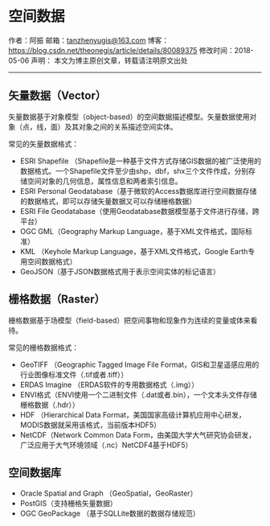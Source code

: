# 空间数据

作者：阿振 
邮箱：tanzhenyugis@163.com 
博客：<https://blog.csdn.net/theonegis/article/details/80089375> 
修改时间：2018-05-06 
声明： 本文为博主原创文章，转载请注明原文出处

---

## 矢量数据（Vector）

矢量数据基于对象模型（object-based）的空间数据描述模型。矢量数据使用对象（点，线，面）及其对象之间的关系描述空间实体。

常见的矢量数据格式：

- ESRI Shapefile （Shapefile是一种基于文件方式存储GIS数据的被广泛使用的数据格式。一个Shapefile文件至少由shp，dbf，shx三个文件作成，分别存储空间对象的几何信息，属性信息和两者索引信息。
- ESRI Personal Geodatabase（基于微软的Access数据库进行空间数据存储的数据格式，即可以存储矢量数据又可以存储栅格数据）
- ESRI File Geodatabase（使用Geodatabase数据模型基于文件进行存储，跨平台）
- OGC GML（Geography Markup Language，基于XML文件格式，国际标准）
- KML （Keyhole Markup Language，基于XML文件格式，Google Earth专用空间数据格式）
- GeoJSON（基于JSON数据格式用于表示空间实体的标记语言）

## 栅格数据（Raster）

栅格数据基于场模型（field-based）把空间事物和现象作为连续的变量或体来看待。

常见的栅格数据格式：

- GeoTIFF （Geographic Tagged Image File Format，GIS和卫星遥感应用的行业图像标准文件（.tif或者.tiff））
- ERDAS Imagine （ERDAS软件的专用数据格式（.img））
- ENVI格式（ENVI使用一个二进制文件（.dat或者.bin），一个文本头文件存储栅格数据（.hdr））
- HDF （Hierarchical Data Format，美国国家高级计算机应用中心研发，MODIS数据就采用该格式，当前版本HDF5）
- NetCDF（Network Common Data Form，由美国大学大气研究协会研发，广泛应用于大气环境领域（.nc）NetCDF4基于HDF5）

## 空间数据库

- Oracle Spatial and Graph （GeoSpatial，GeoRaster）
- PostGIS（支持栅格矢量数据）
- OGC GeoPackage （基于SQLLite数据的数据存储规范）



